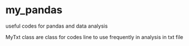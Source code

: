 # my_pandas
useful codes for pandas and data analysis

MyTxt class are class for codes line to use frequently in analysis in txt file 
